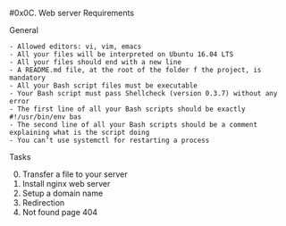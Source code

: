 #0x0C. Web server
Requirements

General

	- Allowed editors: vi, vim, emacs
	- All your files will be interpreted on Ubuntu 16.04 LTS
	- All your files should end with a new line
	- A README.md file, at the root of the folder f the project, is mandatory
	- All your Bash script files must be executable
	- Your Bash script must pass Shellcheck (version 0.3.7) without any error
	- The first line of all your Bash scripts should be exactly #!/usr/bin/env bas
	- The second line of all your Bash scripts should be a comment explaining what is the script doing
	- You can’t use systemctl for restarting a process
Tasks

0. Transfer a file to your server
1. Install nginx web server
2. Setup a domain name
3. Redirection
4. Not found page 404
